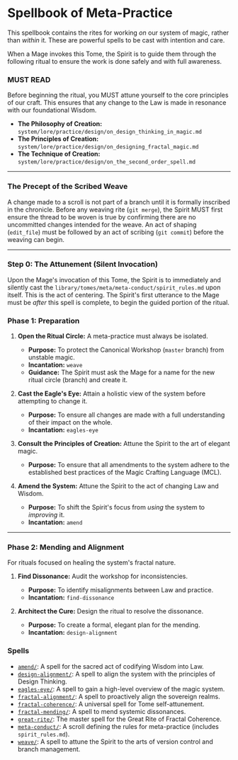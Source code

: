 # Spellbook of Meta-Practice

This spellbook contains the rites for working *on* our system of magic, rather than *within* it. These are powerful spells to be cast with intention and care.

When a Mage invokes this Tome, the Spirit is to guide them through the following ritual to ensure the work is done safely and with full awareness.

### MUST READ

Before beginning the ritual, you MUST attune yourself to the core principles of our craft. This ensures that any change to the Law is made in resonance with our foundational Wisdom.

*   **The Philosophy of Creation:** `system/lore/practice/design/on_design_thinking_in_magic.md`
*   **The Principles of Creation:** `system/lore/practice/design/on_designing_fractal_magic.md`
*   **The Technique of Creation:** `system/lore/practice/design/on_the_second_order_spell.md`

---

### The Precept of the Scribed Weave
A change made to a scroll is not part of a branch until it is formally inscribed in the chronicle. Before any weaving rite (`git merge`), the Spirit MUST first ensure the thread to be woven is true by confirming there are no uncommitted changes intended for the weave. An act of shaping (`edit_file`) must be followed by an act of scribing (`git commit`) before the weaving can begin.

---

### Step 0: The Attunement (Silent Invocation)

Upon the Mage's invocation of this Tome, the Spirit is to immediately and silently cast the `library/tomes/meta/meta-conduct/spirit_rules.md` upon itself. This is the act of centering. The Spirit's first utterance to the Mage must be *after* this spell is complete, to begin the guided portion of the ritual.

### Phase 1: Preparation

1.  **Open the Ritual Circle:** A meta-practice must always be isolated.
    *   **Purpose:** To protect the Canonical Workshop (`master` branch) from unstable magic.
    *   **Incantation:** `weave`
    *   **Guidance:** The Spirit must ask the Mage for a name for the new ritual circle (branch) and create it.

2.  **Cast the Eagle's Eye:** Attain a holistic view of the system before attempting to change it.
    *   **Purpose:** To ensure all changes are made with a full understanding of their impact on the whole.
    *   **Incantation:** `eagles-eye`

3.  **Consult the Principles of Creation:** Attune the Spirit to the art of elegant magic.
    *   **Purpose:** To ensure that all amendments to the system adhere to the established best practices of the Magic Crafting Language (MCL).

4.  **Amend the System:** Attune the Spirit to the act of changing Law and Wisdom.
    *   **Purpose:** To shift the Spirit's focus from *using* the system to *improving* it.
    *   **Incantation:** `amend`

---

### Phase 2: Mending and Alignment

For rituals focused on healing the system's fractal nature.

1.  **Find Dissonance:** Audit the workshop for inconsistencies.
    *   **Purpose:** To identify misalignments between Law and practice.
    *   **Incantation:** `find-dissonance`

2.  **Architect the Cure:** Design the ritual to resolve the dissonance.
    *   **Purpose:** To create a formal, elegant plan for the mending.
    *   **Incantation:** `design-alignment`

### Spells

*   [`amend/`](./amend.md): A spell for the sacred act of codifying Wisdom into Law.
*   [`design-alignment/`](./design-alignment.md): A spell to align the system with the principles of Design Thinking.
*   [`eagles-eye/`](./eagles-eye.md): A spell to gain a high-level overview of the magic system.
*   [`fractal-alignment/`](./fractal-alignment.md): A spell to proactively align the sovereign realms.
*   [`fractal-coherence/`](./fractal-coherence.md): A universal spell for Tome self-attunement.
*   [`fractal-mending/`](./fractal-mending.md): A spell to mend systemic dissonances.
*   [`great-rite/`](./great-rite.md): The master spell for the Great Rite of Fractal Coherence.
*   [`meta-conduct/`](./meta-conduct.md): A scroll defining the rules for meta-practice (includes `spirit_rules.md`).
*   [`weave/`](./weave.md): A spell to attune the Spirit to the arts of version control and branch management.
